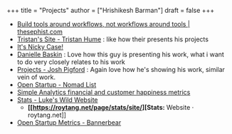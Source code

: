 +++
title = "Projects"
author = ["Hrishikesh Barman"]
draft = false
+++

-   [Build tools around workflows, not workflows around tools | thesephist.com](https://thesephist.com/posts/tools/)
-   [Tristan's Site - Tristan Hume](https://thume.ca/) : like how their presents his projects
-   [It's Nicky Case!](https://ncase.me/)
-   [Danielle Baskin](https://daniellebaskin.com/) : Love how this guy is presenting his work, what i want to do very closely relates to his work
-   [Projects - Josh Pigford](https://joshpigford.com/projects) : Again love how he's showing his work, similar vein of work.
-   [Open Startup - Nomad List](https://nomadlist.com/open)
-   [Simple Analytics financial and customer happiness metrics](https://simpleanalytics.com/open)
-   [Stats - Luke's Wild Website](https://www.lkhrs.com/stats/)
    -   **[[<https://roytang.net/page/stats/site/>][Stats:** Website · roytang.net]]
-   [Open Startup Metrics - Bannerbear](https://www.bannerbear.com/open/)
